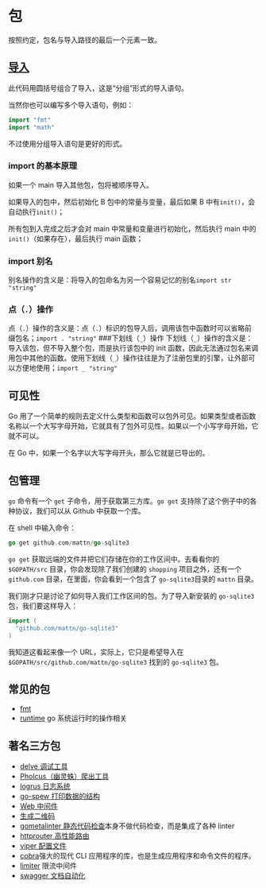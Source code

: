 # 包

按照约定，包名与导入路径的最后一个元素一致。

## [导入](https://tour.go-zh.org/basics/2)

此代码用圆括号组合了导入，这是“分组”形式的导入语句。

当然你也可以编写多个导入语句，例如：

```go
import "fmt"
import "math"
```

不过使用分组导入语句是更好的形式。

### import 的基本原理

如果一个 main 导入其他包，包将被顺序导入。

如果导入的包中，然后初始化 B 包中的常量与变量，最后如果 B 中有`init()`，会自动执行`init()`；

所有包到入完成之后才会对 main 中常量和变量进行初始化，然后执行 main 中的`init()`（如果存在），最后执行 main 函数；

### import 别名

别名操作的含义是：将导入的包命名为另一个容易记忆的别名`import str "string"`

### 点（`.`）操作

点（`.`）操作的含义是：点（`.`）标识的包导入后，调用该包中函数时可以省略前缀包名；`import . "string"` ###下划线（`_`）操作
下划线（`_`）操作的含义是：导入该包，但不导入整个包，而是执行该包中的 init 函数，因此无法通过包名来调用包中其他的函数。使用下划线（`_`）操作往往是为了注册包里的引擎，让外部可以方便地使用；`import _ "string"`

## 可见性

Go 用了一个简单的规则去定义什么类型和函数可以包外可见。如果类型或者函数名称以一个大写字母开始，它就具有了包外可见性。如果以一个小写字母开始，它就不可以。

在 Go 中，如果一个名字以大写字母开头，那么它就是已导出的。

## 包管理

`go` 命令有一个 `get` 子命令，用于获取第三方库。`go get` 支持除了这个例子中的各种协议，我们可以从 Github 中获取一个库。

在 shell 中输入命令：

```go
go get github.com/mattn/go-sqlite3
```

`go get` 获取远端的文件并把它们存储在你的工作区间中。去看看你的 `$GOPATH/src` 目录，你会发现除了我们创建的 `shopping` 项目之外，还有一个 `github.com` 目录，在里面，你会看到一个包含了 `go-sqlite3`目录的 `mattn` 目录。

我们刚才只是讨论了如何导入我们工作区间的包。为了导入新安装的 `go-sqlite3` 包，我们要这样导入：

```go
import (
  "github.com/mattn/go-sqlite3"
)
```

我知道这看起来像一个 URL，实际上，它只是希望导入在 `$GOPATH/src/github.com/mattn/go-sqlite3` 找到的 `go-sqlite3` 包。

## 常见的包

- [fmt](fmt.md)
- [runtime](runtime.md) go 系统运行时的操作相关

## 著名三方包

- [delve 调试工具](delve.md)
- [Pholcus（幽灵蛛）爬出工具](pholcus.md)
- [logrus 日志系统](logrus.md)
- [go-spew 打印数据的结构](go-spew.md)
- [Web 中间件](negroni.md)
- [生成二维码](go-qrcode.md)
- [gometalinter 静态代码检查](gometalinter.md)本身不做代码检查，而是集成了各种 linter
- [httprouter 高性能路由](httprouter.md)
- [viper 配置文件](viper.md)
- [cobra](cobra.md)强大的现代 CLI 应用程序的库，也是生成应用程序和命令文件的程序。
- [limiter](limiter.md) 限流中间件
- [swagger 文档自动化](swag.md)
